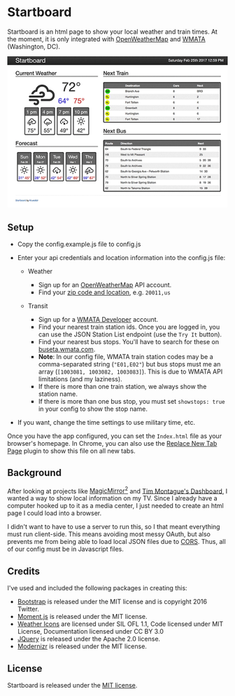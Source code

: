 # Startboard

Startboard is an html page to show your local weather and train times. At the
moment, it is only integrated with [OpenWeatherMap](http://openweathermap.org/)
and [WMATA](https://developer.wmata.com/) (Washington, DC).

![Startboard](startboard.png)


## Setup

* Copy the config.example.js file to config.js
* Enter your api credentials and location information into the config.js file:

  * Weather
    * Sign up for an [OpenWeatherMap](http://openweathermap.org/) API account.
    * Find your [zip code and location](http://openweathermap.org/current#zip), e.g. `20011,us`

  * Transit
    * Sign up for a [WMATA Developer](https://developer.wmata.com/) account.
    * Find your nearest train station ids. Once you are logged in, you can use the JSON Station List endpoint (use the `Try It` button).
    * Find your nearest bus stops. You'll have to search for these on [buseta.wmata.com](https://buseta.wmata.com/).
    * **Note**: In our config file, WMATA train station codes may be a comma-separated string (`"E01,E02"`) but bus stops must me an array (`[1003081, 1003082, 1003083]`). This is due to WMATA API limitations (and my laziness).
    * If there is more than one train station, we always show the station name.
    * If there is more than one bus stop, you must set `showstops: true` in your config to show the stop name.

* If you want, change the time settings to use military time, etc.

Once you have the app configured, you can set the `Index.html` file as your
browser's homepage.  In Chrome, you can also use the [Replace New Tab Page](https://chrome.google.com/webstore/detail/replace-new-tab-page/cnkhddihkmmiiclaipbaaelfojkmlkja) plugin to show this file on all new tabs.

## Background

After looking at projects like [MagicMirror<sup>2</sup>](https://magicmirror.builders/)
and [Tim Montague's Dashboard](https://github.com/timmontague/dashboard), I
wanted a way to show local information on my TV. Since I already have a computer
hooked up to it as a media center, I just needed to create an html page I could
load into a browser.

I didn't want to have to use a server to run this, so I that meant everything
must run client-side.  This means avoiding most messy OAuth, but also prevents
me from being able to load local JSON files due to [CORS](https://developer.mozilla.org/en-US/docs/Web/HTTP/Access_control_CORS).
Thus, all of our config must be in Javascript files.

## Credits

I've used and included the following packages in creating this:

* [Bootstrap](http://getbootstrap.com/) is released under the MIT license and is copyright 2016 Twitter.
* [Moment.js](https://momentjs.com/) is released under the MIT license.
* [Weather Icons](https://erikflowers.github.io/weather-icons/) are licensed under SIL OFL 1.1, Code licensed under MIT License, Documentation licensed under CC BY 3.0
* [JQuery](https://jquery.com/) is released under the Apache 2.0 license.
* [Modernizr](https://modernizr.com/) is released under the MIT license.

## License

Startboard is released under the [MIT license](LICENSE).
